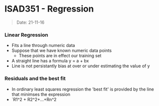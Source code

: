# ISAD351 - Regression
> Date: 21-11-16

### Linear Regression

- Fits a line through numeric data
- Suppose that we have known numeric data points
    - These points are in effect our training set
- A straight line has a formula y = a + bx
- Line is not persistantly bias at over or under estimating the value of y

### Residuals and the best fit

- In ordinary least squares regression the 'best fit' is provided by the line that minimses the expression
- `R1^2 + R2^2+...+Rn^2


